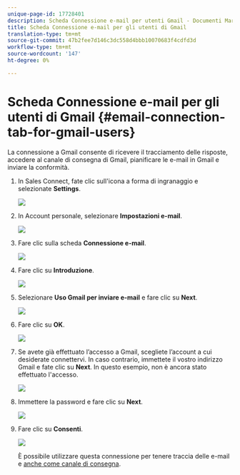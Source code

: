 ```yaml
---
unique-page-id: 17728401
description: Scheda Connessione e-mail per utenti Gmail - Documenti Marketo - Documentazione prodotto
title: Scheda Connessione e-mail per gli utenti di Gmail
translation-type: tm+mt
source-git-commit: 47b2fee7d146c3dc558d4bbb10070683f4cdfd3d
workflow-type: tm+mt
source-wordcount: '147'
ht-degree: 0%

---
```



# Scheda Connessione e-mail per gli utenti di Gmail {#email-connection-tab-for-gmail-users}

La connessione a Gmail consente di ricevere il tracciamento delle risposte, accedere al canale di consegna di Gmail, pianificare le e-mail in Gmail e inviare la conformità.

1. In Sales Connect, fate clic sull&#39;icona a forma di ingranaggio e selezionate **Settings**.

   ![](assets/one.png)

1. In Account personale, selezionare **Impostazioni e-mail**.

   ![](assets/two.png)

1. Fare clic sulla scheda **Connessione e-mail**.

   ![](assets/three.png)

1. Fare clic su **Introduzione**.

   ![](assets/four.png)

1. Selezionare **Uso Gmail per inviare e-mail** e fare clic su **Next**.

   ![](assets/five.png)

1. Fare clic su **OK**.

   ![](assets/six.png)

1. Se avete già effettuato l’accesso a Gmail, scegliete l’account a cui desiderate connettervi. In caso contrario, immettete il vostro indirizzo Gmail e fate clic su **Next**. In questo esempio, non è ancora stato effettuato l&#39;accesso.

   ![](assets/seven.png)

1. Immettere la password e fare clic su **Next**.

   ![](assets/eight.png)

1. Fare clic su **Consenti**.

   ![](assets/nine.png)

   È possibile utilizzare questa connessione per tenere traccia delle e-mail e [anche come canale di consegna](http://docs.marketo.com/display/public/DOCS/Setting+up+Your+Delivery+Channel#SettingupYourDeliveryChannel-Gmail).

